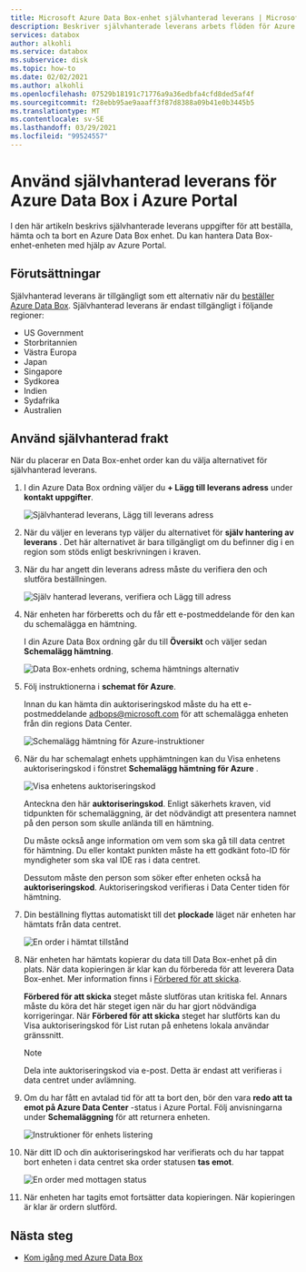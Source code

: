 ```yaml
---
title: Microsoft Azure Data Box-enhet självhanterad leverans | Microsoft Docs i data
description: Beskriver självhanterade leverans arbets flöden för Azure Data Box enheter
services: databox
author: alkohli
ms.service: databox
ms.subservice: disk
ms.topic: how-to
ms.date: 02/02/2021
ms.author: alkohli
ms.openlocfilehash: 07529b18191c71776a9a36edbfa4cfd8ded5af4f
ms.sourcegitcommit: f28ebb95ae9aaaff3f87d8388a09b41e0b3445b5
ms.translationtype: MT
ms.contentlocale: sv-SE
ms.lasthandoff: 03/29/2021
ms.locfileid: "99524557"
---
```

# <a name="use-self-managed-shipping-for-azure-data-box-in-the-azure-portal"></a>Använd självhanterad leverans för Azure Data Box i Azure Portal

I den här artikeln beskrivs självhanterade leverans uppgifter för att beställa, hämta och ta bort en Azure Data Box enhet. Du kan hantera Data Box-enhet-enheten med hjälp av Azure Portal.

## <a name="prerequisites"></a>Förutsättningar

Självhanterad leverans är tillgängligt som ett alternativ när du [beställer Azure Data Box](data-box-deploy-ordered.md). Självhanterad leverans är endast tillgängligt i följande regioner:

* US Government
* Storbritannien
* Västra Europa
* Japan
* Singapore
* Sydkorea
* Indien
* Sydafrika
* Australien

## <a name="use-self-managed-shipping"></a>Använd självhanterad frakt

När du placerar en Data Box-enhet order kan du välja alternativet för självhanterad leverans.

1. I din Azure Data Box ordning väljer du **+ Lägg till leverans adress** under **kontakt uppgifter**.
 
   ![Självhanterad leverans, Lägg till leverans adress](media\data-box-portal-customer-managed-shipping\choose-self-managed-shipping-1.png)

2. När du väljer en leverans typ väljer du alternativet för **själv hantering av leverans** . Det här alternativet är bara tillgängligt om du befinner dig i en region som stöds enligt beskrivningen i kraven.

3. När du har angett din leverans adress måste du verifiera den och slutföra beställningen.

   ![Själv hanterad leverans, verifiera och Lägg till adress](media\data-box-portal-customer-managed-shipping\choose-self-managed-shipping-2.png)

4. När enheten har förberetts och du får ett e-postmeddelande för den kan du schemalägga en hämtning.

   I din Azure Data Box ordning går du till **Översikt** och väljer sedan **Schemalägg hämtning**.

   ![Data Box-enhets ordning, schema hämtnings alternativ](media\data-box-portal-customer-managed-shipping\data-box-portal-schedule-pickup-01.png)

5. Följ instruktionerna i **schemat för Azure**.

   Innan du kan hämta din auktoriseringskod måste du ha ett e-postmeddelande [adbops@microsoft.com](mailto:adbops@microsoft.com) för att schemalägga enheten från din regions Data Center.

   ![Schemalägg hämtning för Azure-instruktioner](media\data-box-portal-customer-managed-shipping\data-box-portal-schedule-pickup-email-01.png)

6. När du har schemalagt enhets upphämtningen kan du Visa enhetens auktoriseringskod i fönstret **Schemalägg hämtning för Azure** .

   ![Visa enhetens auktoriseringskod](media\data-box-portal-customer-managed-shipping\data-box-portal-auth-01b.png)

   Anteckna den här **auktoriseringskod**. Enligt säkerhets kraven, vid tidpunkten för schemaläggning, är det nödvändigt att presentera namnet på den person som skulle anlända till en hämtning.

   Du måste också ange information om vem som ska gå till data centret för hämtning. Du eller kontakt punkten måste ha ett godkänt foto-ID för myndigheter som ska val IDE ras i data centret.

   Dessutom måste den person som söker efter enheten också ha **auktoriseringskod**. Auktoriseringskod verifieras i Data Center tiden för hämtning.

7. Din beställning flyttas automatiskt till det **plockade** läget när enheten har hämtats från data centret.

    ![En order i hämtat tillstånd](media\data-box-portal-customer-managed-shipping\data-box-portal-picked-up-boxed-01.png)

8. När enheten har hämtats kopierar du data till Data Box-enhet på din plats. När data kopieringen är klar kan du förbereda för att leverera Data Box-enhet. Mer information finns i [Förbered för att skicka](data-box-deploy-picked-up.md#prepare-to-ship).

   **Förbered för att skicka** steget måste slutföras utan kritiska fel. Annars måste du köra det här steget igen när du har gjort nödvändiga korrigeringar. När **Förbered för att skicka** steget har slutförts kan du Visa auktoriseringskod för List rutan på enhetens lokala användar gränssnitt.

   > [!NOTE]
   > Dela inte auktoriseringskod via e-post. Detta är endast att verifieras i data centret under avlämning.

9. Om du har fått en avtalad tid för att ta bort den, bör den vara **redo att ta emot på Azure Data Center** -status i Azure Portal. Följ anvisningarna under **Schemaläggning** för att returnera enheten.

   ![Instruktioner för enhets listering](media\data-box-portal-customer-managed-shipping\data-box-portal-received-complete-02b.png)

10. När ditt ID och din auktoriseringskod har verifierats och du har tappat bort enheten i data centret ska order statusen **tas emot**.

    ![En order med mottagen status](media\data-box-portal-customer-managed-shipping\data-box-portal-received-complete-01.png)

11. När enheten har tagits emot fortsätter data kopieringen. När kopieringen är klar är ordern slutförd.

## <a name="next-steps"></a>Nästa steg

* [Kom igång med Azure Data Box](data-box-quickstart-portal.md)
